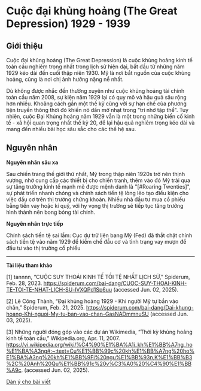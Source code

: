 # Cuộc đại khủng hoảng (The Great Depression) 1929 - 1939

## Giới thiệu

Cuộc đại khủng hoảng (The Great Depression) là cuộc khủng hoảng kinh tế toàn cầu nghiêm trọng nhất trong lịch sử hiện đại, bắt đầu từ những năm 1929 kéo dài đến cuối thập niên 1930. Mỹ là nơi bắt nguồn của cuộc khủng hoảng, cũng là nơi chị ảnh hưởng nặng nề nhất.

Dù không được nhắc đến thường xuyên như cuộc khủng hoảng tài chính toàn cầu năm 2008, sự kiện năm 1929 lại có quy mô và hậu quả sâu rộng hơn nhiều. Khoảng cách gần một thế kỷ cùng với sự hạn chế của phương tiện truyền thông thời đó khiến nó dần mờ nhạt trong "trí nhớ tập thể". Tuy nhiên, cuộc Đại Khủng hoảng năm 1929 vẫn là một trong những biến cố kinh tế - xã hội quan trọng nhất thế kỷ 20, để lại hậu quả nghiêm trọng kéo dài và mang đến nhiều bài học sâu sắc cho các thế hệ sau.

## Nguyên nhân

**Nguyên nhân sâu xa**

Sau chiến trang thế giới thứ nhất, Mỹ trong thập niên 1920s trở nên thịnh vượng, nhờ cung cấp các thiết bị cho chiến tranh, thêm vào đó Mỹ trải qua sự tăng trưởng kinh tế mạnh mẽ được mệnh danh là "[#Roaring Twenties]", sự phát triển nhanh chóng và chính sách tiền tệ lỏng lẻo tạo điều kiện cho việc đầu cơ trên thị trường chứng khoán. Nhiều nhà đầu tư mua cổ phiếu bằng tiền vay hoặc kí quỹ, với hy vọng thị trường sẽ tiếp tục tăng trưởng hình thành nên bong bóng tài chính.

**Nguyên nhân trực tiếp**

Chính sách tiền tệ sai lầm: Cục dự trữ liên bang Mỹ (Fed) đã thắt chặt chính sách tiền tệ vào năm 1929 để kiềm chế đầu cơ và tình trạng vay mượn để đầu tư vào thị trường cổ phiếu

---

**Tài liệu tham khảo**

[1] tannnn, “CUỘC SUY THOÁI KINH TẾ TỒI TỆ NHẤT LỊCH SỬ,” Spiderum, Feb. 28, 2023. https://spiderum.com/bai-dang/CUOC-SUY-THOAI-KINH-TE-TOI-TE-NHAT-LICH-SU-lVXQPd1Sp6uu (accessed Jun. 02, 2025).

[2] Lê Công Thành, “Đại khủng hoảng 1929 - Khi người Mỹ tự bắn vào chân,” Spiderum, Feb. 21, 2025. https://spiderum.com/bai-dang/Dai-khung-hoang-Khi-nguoi-My-tu-ban-vao-chan-GasNADmmnuSU (accessed Jun. 03, 2025).

[3] Những người đóng góp vào các dự án Wikimedia, “Thời kỳ khủng hoảng kinh tế toàn cầu,” Wikipedia.org, Apr. 11, 2007. https://vi.wikipedia.org/wiki/%C4%90%E1%BA%A1i_kh%E1%BB%A7ng_ho%E1%BA%A3ng#:~:text=Cu%E1%BB%99c%20kh%E1%BB%A7ng%20ho%E1%BA%A3ng%20kh%E1%BB%9Fi%20ngu%E1%BB%93n,K%E1%BB%B3%2C%20Anh%20Qu%E1%BB%91c%20v%C3%A0%20%C4%90%E1%BB%A9c. (accessed Jun. 02, 2025).

[Dàn ý cho bài viết](assets/posts/experience/outline.md)
